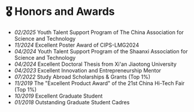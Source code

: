 # 🎖 Honors and Awards
- *02/2025* Youth Talent Support Program of The China Association for Science and Technology 
- *11/2024* Excellent Poster Award of CIPS-LMG2024
- *04/2024* Youth Talent Support Program of the Shaanxi Association for Science and Technology
- *04/2024* Excellent Doctoral Thesis from Xi'an Jiaotong University
- *04/2023* Excellent Innovation and Entrepreneurship Mentor
- *07/2022* Study Abroad Scholarships &amp; Grants (Top 1%)
- *11/2019* The "Excellent Product Award" of the 21st China Hi-Tech Fair (Top 1%)
- *10/2019* Excellent Graduate Student
- *01/2018* Outstanding Graduate Student Cadres